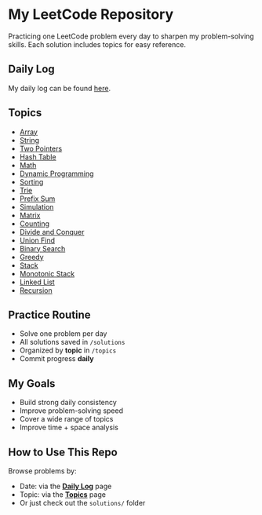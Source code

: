 # My LeetCode Repository

Practicing one LeetCode problem every day to sharpen my problem-solving skills. Each solution includes topics for easy reference.

## Daily Log

My daily log can be found [here](daily.md).

## Topics

- [Array](topics.md#array)
- [String](topics.md#string)
- [Two Pointers](topics.md#two-pointers)
- [Hash Table](topics.md#hash-table)
- [Math](topics.md#math)
- [Dynamic Programming](topics.md#dynamic-programming)
- [Sorting](topics.md#sorting)
- [Trie](topics.md#trie)
- [Prefix Sum](topics.md#prefix-sum)
- [Simulation](topics.md#simulation)
- [Matrix](topics.md#matrix)
- [Counting](topics.md#counting)
- [Divide and Conquer](topics.md#divide-and-conquer)
- [Union Find](topics.md#union-find)
- [Binary Search](topics.md#binary-search)
- [Greedy](topics.md#greedy)
- [Stack](topics.md#stack)
- [Monotonic Stack](topics.md#monotonic-stack)
- [Linked List](topics.md#linked-list)
- [Recursion](topics.md#recursion)

## Practice Routine

- Solve one problem per day
- All solutions saved in `/solutions`
- Organized by **topic** in `/topics`
- Commit progress **daily** 


## My Goals
- Build strong daily consistency
- Improve problem-solving speed
- Cover a wide range of topics
- Improve time + space analysis

## How to Use This Repo

Browse problems by:
- Date: via the [**Daily Log**](daily.md) page
- Topic: via the [**Topics**](topics.md) page
- Or just check out the `solutions/` folder